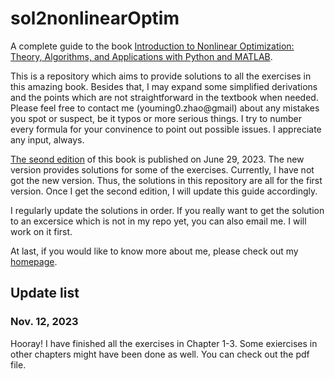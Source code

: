 # sol2nonlinearOptim
A complete guide to the book [Introduction to Nonlinear Optimization: Theory, Algorithms, and Applications with Python and MATLAB](https://archive.siam.org/books/mo19/).

This is a repository which aims to provide solutions to all the exercises in this amazing book. Besides that, I may expand some simplified derivations and the points which are not straightforward in the textbook when needed. Please feel free to contact me (youming0.zhao@gmail) about any mistakes you spot or suspect, be it typos or more serious things. I try to number every formula for your convinence to point out possible issues. I appreciate any input, always.

[The seond edition](https://epubs.siam.org/doi/book/10.1137/1.9781611977622) of this book is published on June 29, 2023. The new version provides solutions for some of the exercises. Currently, I have not got the new version. Thus, the solutions in this repository are all for the first version. Once I get the second edition, I will update this guide accordingly.

I regularly update the solutions in order. If you really want to get the solution to an excersice which is not in my repo yet, you can also email me. I will work on it first. 

At last, if you would like to know more about me, please check out my [homepage](https://mathfirst.github.io/).

## Update list

### Nov. 12, 2023
Hooray! I have finished all the exercises in Chapter 1-3. Some exiercises in other chapters might have been done as well. You can check out the pdf file.
